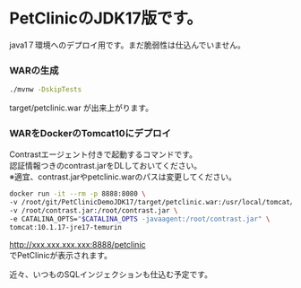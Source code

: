 # PetClinicのJDK17版です。
java1７環境へのデプロイ用です。まだ脆弱性は仕込んでいません。

### WARの生成
```bash
./mvnw -DskipTests
```
target/petclinic.war が出来上がります。

### WARをDockerのTomcat10にデプロイ
Contrastエージェント付きで起動するコマンドです。  
認証情報つきのcontrast.jarをDLしておいてください。  
※適宜、contrast.jarやpetclinic.warのパスは変更してください。  
```bash
docker run -it --rm -p 8888:8080 \
-v /root/git/PetClinicDemoJDK17/target/petclinic.war:/usr/local/tomcat/webapps/petclinic.war \
-v /root/contrast.jar:/root/contrast.jar \
-e CATALINA_OPTS="$CATALINA_OPTS -javaagent:/root/contrast.jar" \
tomcat:10.1.17-jre17-temurin
```
http://xxx.xxx.xxx.xxx:8888/petclinic  
でPetClinicが表示されます。  

近々、いつものSQLインジェクションも仕込む予定です。
